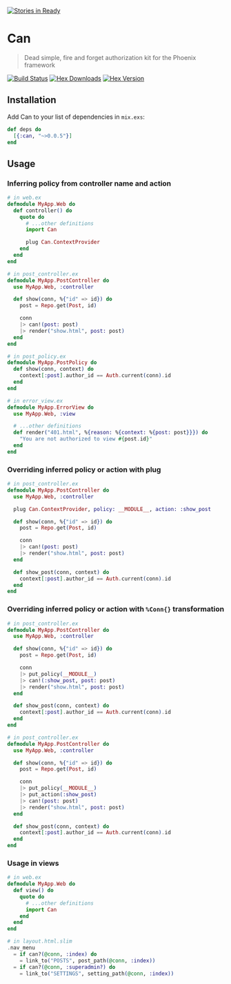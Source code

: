 [![Stories in Ready](https://badge.waffle.io/127labs/can.png?label=ready&title=Ready)](https://waffle.io/127labs/can)
# Can
> Dead simple, fire and forget authorization kit for the Phoenix framework

[![Build Status](https://semaphoreci.com/api/v1/imranismail/can/branches/master/badge.svg)](https://semaphoreci.com/imranismail/can)
[![Hex Downloads](https://img.shields.io/hexpm/dt/can.svg)](https://hex.pm/packages/can)
[![Hex Version](https://img.shields.io/hexpm/v/can.svg)](https://hex.pm/packages/can)

## Installation
Add Can to your list of dependencies in `mix.exs`:

```elixir
def deps do
  [{:can, "~>0.0.5"}]
end
```

## Usage

### Inferring policy from controller name and action

```elixir
# in web.ex
defmodule MyApp.Web do
  def controller() do
    quote do
      # ...other definitions
      import Can

      plug Can.ContextProvider
    end
  end
end

# in post_controller.ex
defmodule MyApp.PostController do
  use MyApp.Web, :controller

  def show(conn, %{"id" => id}) do
    post = Repo.get(Post, id)

    conn
    |> can!(post: post)
    |> render("show.html", post: post)
  end
end

# in post_policy.ex
defmodule MyApp.PostPolicy do
  def show(conn, context) do
    context[:post].author_id == Auth.current(conn).id
  end
end

# in error_view.ex
defmodule MyApp.ErrorView do
  use MyApp.Web, :view

  # ...other definitions
  def render("401.html", %{reason: %{context: %{post: post}}}) do
    "You are not authorized to view #{post.id}"
  end
end
```

### Overriding inferred policy or action with plug

```elixir
# in post_controller.ex
defmodule MyApp.PostController do
  use MyApp.Web, :controller

  plug Can.ContextProvider, policy: __MODULE__, action: :show_post

  def show(conn, %{"id" => id}) do
    post = Repo.get(Post, id)

    conn
    |> can!(post: post)
    |> render("show.html", post: post)
  end

  def show_post(conn, context) do
    context[:post].author_id == Auth.current(conn).id
  end
end
```

### Overriding inferred policy or action with `%Conn{}` transformation

```elixir
# in post_controller.ex
defmodule MyApp.PostController do
  use MyApp.Web, :controller

  def show(conn, %{"id" => id}) do
    post = Repo.get(Post, id)

    conn
    |> put_policy(__MODULE__)
    |> can!(:show_post, post: post)
    |> render("show.html", post: post)
  end

  def show_post(conn, context) do
    context[:post].author_id == Auth.current(conn).id
  end
end
```

```elixir
# in post_controller.ex
defmodule MyApp.PostController do
  use MyApp.Web, :controller

  def show(conn, %{"id" => id}) do
    post = Repo.get(Post, id)

    conn
    |> put_policy(__MODULE__)
    |> put_action(:show_post)
    |> can!(post: post)
    |> render("show.html", post: post)
  end

  def show_post(conn, context) do
    context[:post].author_id == Auth.current(conn).id
  end
end
```

### Usage in views

```elixir
# in web.ex
defmodule MyApp.Web do
  def view() do
    quote do
      # ...other definitions
      import Can
    end
  end
end

# in layout.html.slim
.nav_menu
  = if can?(@conn, :index) do
    = link_to("POSTS", post_path(@conn, :index))
  = if can?(@conn, :superadmin?) do
    = link_to("SETTINGS", setting_path(@conn, :index))
```
